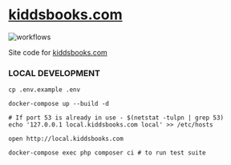# [kiddsbooks.com](https://www.kiddsbooks.com)

![workflows](https://github.com/noondaysun/kiddsbooks.com/workflows/.github/workflows/CI%20Workflow/badge.svg)


Site code for [kiddsbooks.com](https://www.kiddsbooks.com)

### LOCAL DEVELOPMENT

```shell
cp .env.example .env

docker-compose up --build -d

# If port 53 is already in use - $(netstat -tulpn | grep 53)
echo '127.0.0.1 local.kiddsbooks.com local' >> /etc/hosts

open http://local.kiddsbooks.com

docker-compose exec php composer ci # to run test suite
```
